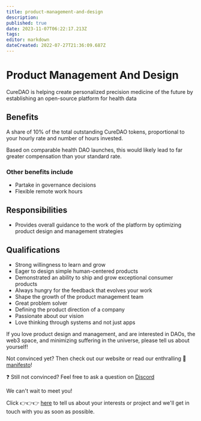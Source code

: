 ```yaml
---
title: product-management-and-design
description: 
published: true
date: 2023-11-07T06:22:17.213Z
tags: 
editor: markdown
dateCreated: 2022-07-27T21:36:09.687Z
---
```


# Product Management And Design

CureDAO is helping create personalized precision medicine of the future by establishing an open-source platform for health data


## Benefits
A share of 10% of the total outstanding CureDAO tokens, proportional to your hourly rate and number of hours invested.

Based on comparable health DAO launches, this would likely lead to far greater compensation than your standard rate.

### Other benefits include
- Partake in governance decisions
- Flexible remote work hours


## Responsibilities
- Provides overall guidance to the work of the platform by optimizing product design and management strategies


## Qualifications
- Strong willingness to learn and grow
- Eager to design simple human-centered products
- Demonstrated an ability to ship and grow exceptional consumer products
- Always hungry for the feedback that evolves your work
- Shape the growth of the product management team
- Great problem solver
- Defining the product direction of a company 
- Passionate about our vision
- Love thinking through systems and not just apps


If you love product design and management, and are interested in DAOs, the web3 space, and minimizing suffering in the universe, please tell us about yourself!

Not convinced yet? Then check out our website or read our enthralling 📜 [manifesto](https://wiki.curedao.org/)!

❓ Still not convinced? Feel free to ask a question on [Discord](https://discord.com/invite/WtnzBuVkXa!)

We can't wait to meet you!

Click 👉👉👉 [here](https://www.curedao.org/join-us) to tell us about your interests or project and we'll get in touch with you as soon as possible.
